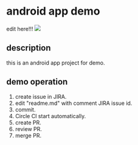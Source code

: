 # android app demo
edit here!!!
<img src="http://www.hitachi-solutions.co.jp/jp1/sp/common/img/sn_btn_trial.gif" />
<!-- 
<img src=http://www.hitachi-solutions.co.jp/jp1/sp/common/img/sn_btn_faq.gif" />
-->

## description
this is an android app project for demo.

## demo operation
1. create issue in JIRA.
2. edit "readme.md" with comment JIRA issue id.
3. commit.
4. Circle CI start automatically.
5. create PR.
6. review PR.
7. merge PR.
